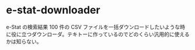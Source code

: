 # e-stat-downloader

e-Stat の検索結果 100 件の CSV ファイルを一括ダウンロードしたいような時に役に立つダウンローダ。テキトーに作っているのでどのくらい汎用的に使えるかは知らない。
